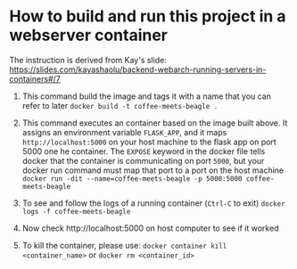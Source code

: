 # How to build and run this project in a webserver container

The instruction is derived from Kay's slide: https://slides.com/kayashaolu/backend-webarch-running-servers-in-containers#/7

1. This command build the image and tags it with a name that you can refer to later
`docker build -t coffee-meets-beagle .`

2. This command executes an container based on the image built above. It assigns an  environment variable `FLASK_APP`, and it maps `http://localhost:5000` on your host machine to the flask app on port 5000 one he container. 
The `EXPOSE` keyword in the docker file tells docker that the container is communicating on port `5000`, but your docker run command must map that port to a port on the host machine
`docker run -dit --name=coffee-meets-beagle -p 5000:5000 coffee-meets-beagle`

3. To see and follow the logs of a running container (`Ctrl-C` to exit)
`docker logs -f coffee-meets-beagle`

4. Now check http://localhost:5000 on host computer to see if it worked

5. To kill the container, please use:
`docker container kill <container_name>` or `docker rm <container_id>`
